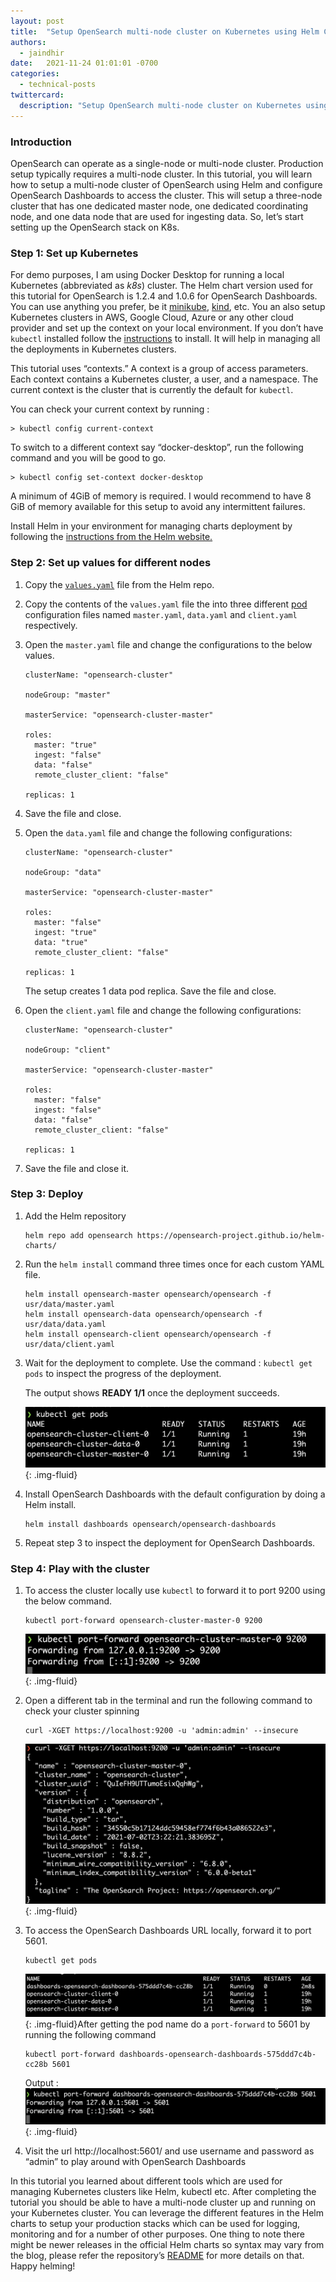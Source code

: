 ```yaml
---
layout: post
title:  "Setup OpenSearch multi-node cluster on Kubernetes using Helm Charts"
authors: 
  - jaindhir
date:   2021-11-24 01:01:01 -0700
categories: 
  - technical-posts
twittercard:
  description: "Setup OpenSearch multi-node cluster on Kubernetes using Helm Charts."
---
```


### Introduction

OpenSearch can operate as a single-node or multi-node cluster. Production setup typically requires a multi-node cluster. In this tutorial, you will learn how to setup a multi-node cluster of OpenSearch using Helm and configure OpenSearch Dashboards to access the cluster. This will setup a  three-node cluster that has one dedicated master node, one dedicated coordinating node, and one data node that are used for ingesting data. So, let’s start setting up the OpenSearch stack on K8s.

### Step 1: Set up Kubernetes

For demo purposes, I am using Docker Desktop for running a local Kubernetes (abbreviated as *k8s*) cluster. The Helm chart version used for this tutorial for OpenSearch is 1.2.4 and 1.0.6 for OpenSearch Dashboards. You can use anything you prefer, be it [minikube](https://minikube.sigs.k8s.io/docs/start/), [kind](https://kind.sigs.k8s.io/docs/user/quick-start/), etc. You an also setup Kubernetes clusters in AWS, Google Cloud, Azure or any other cloud provider and set up the context on your local environment. If you don’t have `kubectl` installed follow the [instructions](https://kubernetes.io/docs/tasks/tools/#kubectl) to install. It will help in managing all the deployments in Kubernetes clusters.

This tutorial uses “contexts.” A context is a group of access parameters. Each context contains a Kubernetes cluster, a user, and a namespace. The current context is the cluster that is currently the default for `kubectl`.

You can check your current context by running :

```
> kubectl config current-context
```


To switch to a different context say “docker-desktop”, run the following command and you will be good to go.

```
> kubectl config set-context docker-desktop

```


A minimum of 4GiB of memory is required. I would recommend to have 8 GiB of memory available for this setup to avoid any intermittent failures.

Install Helm in your environment for managing charts deployment by following the [instructions from the Helm website.](https://helm.sh/docs/intro/install/)

### Step 2: Set up values for different nodes

1. Copy the [`values.yaml`](https://github.com/opensearch-project/helm-charts/blob/main/charts/opensearch/values.yaml) file from the Helm repo.
2. Copy the contents of the `values.yaml` file the into three different [pod](https://kubernetes.io/docs/concepts/workloads/pods/) configuration files named `master.yaml`, `data.yaml` and `client.yaml` respectively.
3. Open the `master.yaml` file and change the configurations to the below values.

    ```
    clusterName: "opensearch-cluster"

    nodeGroup: "master"

    masterService: "opensearch-cluster-master"

    roles:
      master: "true"
      ingest: "false"
      data: "false"
      remote_cluster_client: "false"

    replicas: 1
    ```

4. Save the file and close.
5. Open the `data.yaml` file and change the following configurations:

    ```
    clusterName: "opensearch-cluster"

    nodeGroup: "data"

    masterService: "opensearch-cluster-master"

    roles:
      master: "false"
      ingest: "true"
      data: "true"
      remote_cluster_client: "false"

    replicas: 1
    ```

    The setup creates 1 data pod replica. Save the file and close.


6. Open the `client.yaml` file and change the following configurations:

    ```
    clusterName: "opensearch-cluster"

    nodeGroup: "client"

    masterService: "opensearch-cluster-master"

    roles:
      master: "false"
      ingest: "false"
      data: "false"
      remote_cluster_client: "false"

    replicas: 1
    ```

7. Save the file and close it.

### Step 3: Deploy

1. Add the Helm repository

    ```
    helm repo add opensearch https://opensearch-project.github.io/helm-charts/
    ```

2. Run the `helm install` command three times once for each custom YAML file.

    ```
    helm install opensearch-master opensearch/opensearch -f  usr/data/master.yaml
    helm install opensearch-data opensearch/opensearch -f  usr/data/data.yaml
    helm install opensearch-client opensearch/opensearch -f  usr/data/client.yaml
    ```

3. Wait for the deployment to complete. Use the command : `kubectl get pods` to inspect the progress of the deployment.

    The output shows **READY 1/1** once the deployment succeeds.

    ![Pods are Ready](/assets/media/blog-images/2021-11-24-setup-multinode-cluster-kubernetes/pod_ready.png){: .img-fluid}

4. Install OpenSearch Dashboards with the default configuration by doing a Helm install.

    ```
    helm install dashboards opensearch/opensearch-dashboards
    ```

5. Repeat step 3 to inspect the deployment for OpenSearch  Dashboards.

### Step 4: Play with the cluster

1. To access the cluster locally use `kubectl` to forward it to port 9200 using the below command.

    ```
    kubectl port-forward opensearch-cluster-master-0 9200
    ```

    ![Port Forward](/assets/media/blog-images/2021-11-24-setup-multinode-cluster-kubernetes/port_forward.png){: .img-fluid}
2. Open a different tab in the terminal and run the following command to check your cluster spinning

    ```
    curl -XGET https://localhost:9200 -u 'admin:admin' --insecure
    ```

    ![Cluster Detail](/assets/media/blog-images/2021-11-24-setup-multinode-cluster-kubernetes/curl.png){: .img-fluid}
3. To access the OpenSearch Dashboards URL locally, forward it to port 5601.

    ```
    kubectl get pods
    ```

    ![Get Pods](/assets/media/blog-images/2021-11-24-setup-multinode-cluster-kubernetes/get_pods.png){: .img-fluid}After getting the pod name do a `port-forward` to 5601 by running the following command

    ```
    kubectl port-forward dashboards-opensearch-dashboards-575ddd7c4b-cc28b 5601
    ```

    Output :
    ![OpenSearch Dashboards Port Forward](/assets/media/blog-images/2021-11-24-setup-multinode-cluster-kubernetes/dashboard_forward.png){: .img-fluid}
4. Visit the url http://localhost:5601/ and use username and password as “admin” to play around with OpenSearch Dashboards



In this tutorial you learned about different tools which are used for managing Kubernetes clusters like Helm, kubectl etc.  After completing the tutorial you should be able to have a multi-node cluster up and running on your Kubernetes cluster. You can leverage the different features in the Helm charts to setup your production stacks which can be used for logging, monitoring and for a number of other purposes. One thing to note there might be newer releases in the official Helm charts so syntax may vary from the blog, please refer the repository’s [README](https://github.com/opensearch-project/helm-charts/blob/main/charts/opensearch/README.md) for more details on that. Happy helming!
